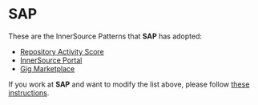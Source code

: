 # SAP

These are the InnerSource Patterns that **SAP** has adopted:

* [Repository Activity Score](../patterns/2-structured/repository-activity-score.md)
* [InnerSource Portal](../patterns/2-structured/innersource-portal.md)
* [Gig Marketplace](../patterns/2-structured/gig-marketplace.md)

If you work at **SAP** and want to modify the list above, please follow [these instructions](./README.md).
